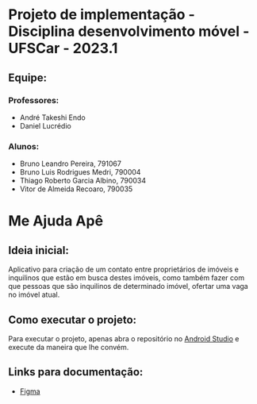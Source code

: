 # Projeto de implementação - Disciplina desenvolvimento móvel - UFSCar - 2023.1

## Equipe:

### Professores:

-   André Takeshi Endo
-   Daniel Lucrédio

### Alunos:

-   Bruno Leandro Pereira, 791067
-   Bruno Luis Rodrigues Medri, 790004
-   Thiago Roberto Garcia Albino, 790034
-   Vitor de Almeida Recoaro, 790035

# Me Ajuda Apê

## Ideia inicial:

Aplicativo para criação de um contato entre proprietários de imóveis e inquilinos que estão em busca destes imóveis, como também fazer com que pessoas que são inquilinos de determinado imóvel, ofertar uma vaga no imóvel atual.

## Como executar o projeto:

Para executar o projeto, apenas abra o repositório no [Android Studio](https://developer.android.com/studio) e execute da maneira que lhe convém.

## Links para documentação:

-   [Figma](https://www.figma.com/file/DxJsvBSk4JUkLWo0YW4MXR/Me-ajuda-ap%C3%AA?type=design&node-id=1%3A6&t=qPFsIyInBSHSl3Kt-1)
